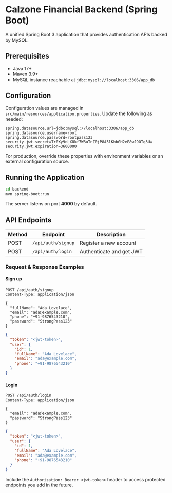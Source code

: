 # Calzone Financial Backend (Spring Boot)

A unified Spring Boot 3 application that provides authentication APIs backed by MySQL.

## Prerequisites

- Java 17+
- Maven 3.9+
- MySQL instance reachable at `jdbc:mysql://localhost:3306/app_db`

## Configuration

Configuration values are managed in `src/main/resources/application.properties`. Update the following as needed:

```properties
spring.datasource.url=jdbc:mysql://localhost:3306/app_db
spring.datasource.username=root
spring.datasource.password=rootpass123
security.jwt.secret=Tr0Xy9nLX8kf7W3uTnZ0jP8A5lKhbGH2eE8wJ9OTq3U=
security.jwt.expiration=3600000
```

For production, override these properties with environment variables or an external configuration source.

## Running the Application

```bash
cd backend
mvn spring-boot:run
```

The server listens on port **4000** by default.

## API Endpoints

| Method | Endpoint           | Description              |
| ------ | ------------------ | ------------------------ |
| POST   | `/api/auth/signup` | Register a new account   |
| POST   | `/api/auth/login`  | Authenticate and get JWT |

### Request & Response Examples

#### Sign up

```http
POST /api/auth/signup
Content-Type: application/json

{
  "fullName": "Ada Lovelace",
  "email": "ada@example.com",
  "phone": "+91-9876543210",
  "password": "StrongPass123"
}
```

```json
{
  "token": "<jwt-token>",
  "user": {
    "id": 1,
    "fullName": "Ada Lovelace",
    "email": "ada@example.com",
    "phone": "+91-9876543210"
  }
}
```

#### Login

```http
POST /api/auth/login
Content-Type: application/json

{
  "email": "ada@example.com",
  "password": "StrongPass123"
}
```

```json
{
  "token": "<jwt-token>",
  "user": {
    "id": 1,
    "fullName": "Ada Lovelace",
    "email": "ada@example.com",
    "phone": "+91-9876543210"
  }
}
```

Include the `Authorization: Bearer <jwt-token>` header to access protected endpoints you add in the future.
